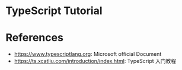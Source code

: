 # TypeScript Tutorial



# References

- https://www.typescriptlang.org: Microsoft official Document
- https://ts.xcatliu.com/introduction/index.html: TypeScript 入门教程